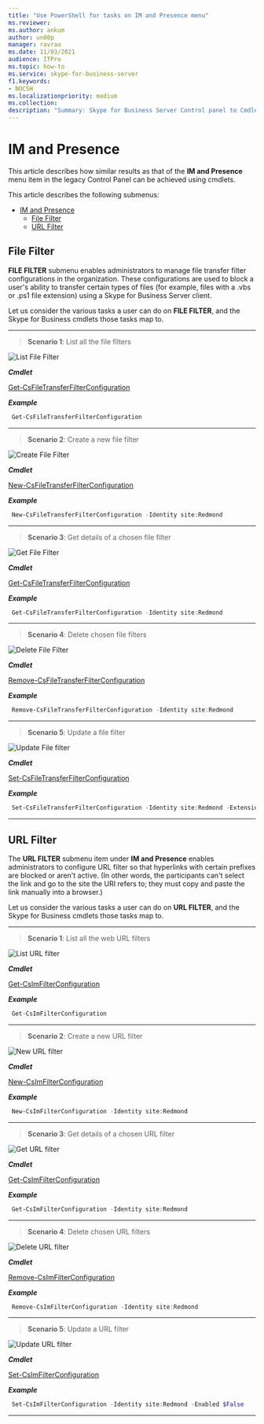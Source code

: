 ```yaml
---
title: "Use PowerShell for tasks on IM and Presence menu"
ms.reviewer: 
ms.author: ankum
author: un00p
manager: ravrao
ms.date: 11/03/2021
audience: ITPro
ms.topic: how-to
ms.service: skype-for-business-server
f1.keywords:
- NOCSH
ms.localizationpriority: medium
ms.collection:
description: "Summary: Skype for Business Server Control panel to Cmdlet mapping for IM and Presence menu."
---
```

# IM and Presence

This article describes how similar results as that of the **IM and Presence** menu item in the legacy Control Panel can be achieved using cmdlets.

This article describes the following submenus:

- [IM and Presence](#im-and-presence)
  - [File Filter](#file-filter)
  - [URL Filter](#url-filter)

## File Filter

**FILE FILTER** submenu enables administrators to manage file transfer filter configurations in the organization. These configurations are used to block a user's ability to transfer certain types of files (for example, files with a .vbs or .ps1 file extension) using a Skype for Business Server client.

Let us consider the various tasks a user can do on **FILE FILTER**, and the Skype for Business cmdlets those tasks map to.

---

> **Scenario 1**: List all the file filters

   ![List File Filter](./media/file-filter-1.png)

***Cmdlet***

[Get-CsFileTransferFilterConfiguration](/powershell/module/skype/get-csfiletransferfilterconfiguration)

***Example***

```powershell
 Get-CsFileTransferFilterConfiguration
```

---

> **Scenario 2**: Create a new file filter

   ![Create File Filter](./media/file-filter-2.png)

***Cmdlet***

[New-CsFileTransferFilterConfiguration](/powershell/module/skype/new-csfiletransferfilterconfiguration)  

***Example***

```powershell
 New-CsFileTransferFilterConfiguration -Identity site:Redmond
```

---

> **Scenario 3**: Get details of a chosen file filter

   ![Get File Filter](./media/file-filter-3.png)

***Cmdlet***

[Get-CsFileTransferFilterConfiguration](/powershell/module/skype/get-csfiletransferfilterconfiguration)

***Example***

```powershell
 Get-CsFileTransferFilterConfiguration -Identity site:Redmond
```

---

> **Scenario 4**: Delete chosen file filters

   ![Delete File Filter](./media/file-filter-4.png)

***Cmdlet***

[Remove-CsFileTransferFilterConfiguration](/powershell/module/skype/remove-csfiletransferfilterconfiguration)

***Example***

```powershell
 Remove-CsFileTransferFilterConfiguration -Identity site:Redmond
```

---

> **Scenario 5**: Update a file filter

   ![Update File filter](./media/file-filter-5.png)

***Cmdlet***

[Set-CsFileTransferFilterConfiguration](/powershell/module/skype/set-csfiletransferfilterconfiguration)

***Example***

```powershell
 Set-CsFileTransferFilterConfiguration -Identity site:Redmond -Extensions @{Add=".ps1"}
```

---

## URL Filter

The **URL FILTER** submenu item under **IM and Presence** enables administrators to configure URL filter so that hyperlinks with certain prefixes are blocked or aren't active. (In other words, the participants can't select the link and go to the site the URI refers to; they must copy and paste the link manually into a browser.)

Let us consider the various tasks a user can do on **URL FILTER**, and the Skype for Business cmdlets those tasks map to.

---
> **Scenario 1**: List all the web URL filters

   ![List URL filter](./media/url-filter-1.png)

***Cmdlet***

[Get-CsImFilterConfiguration](/powershell/module/skype/get-csimfilterconfiguration)

***Example***

```powershell
 Get-CsImFilterConfiguration
```

---

> **Scenario 2**: Create a new URL filter

   ![New URL filter](./media/url-filter-2.png)

***Cmdlet***

[New-CsImFilterConfiguration](/powershell/module/skype/new-csimfilterconfiguration)  

***Example***

```powershell
 New-CsImFilterConfiguration -Identity site:Redmond
```

---

> **Scenario 3**: Get details of a chosen URL filter

   ![Get URL filter](./media/url-filter-3.png)

***Cmdlet***

[Get-CsImFilterConfiguration](/powershell/module/skype/get-csimfilterconfiguration)

***Example***

```powershell
 Get-CsImFilterConfiguration -Identity site:Redmond
```

---

> **Scenario 4**: Delete chosen URL filters

   ![Delete URL filter](./media/url-filter-4.png)

***Cmdlet***

[Remove-CsImFilterConfiguration](/powershell/module/skype/remove-csimfilterconfiguration)

***Example***

```powershell
 Remove-CsImFilterConfiguration -Identity site:Redmond
```

---

> **Scenario 5**: Update a URL filter

   ![Update URL filter](./media/url-filter-5.png)

***Cmdlet***

[Set-CsImFilterConfiguration](/powershell/module/skype/set-csimfilterconfiguration)

***Example***

```powershell
 Set-CsImFilterConfiguration -Identity site:Redmond -Enabled $False
```

---
